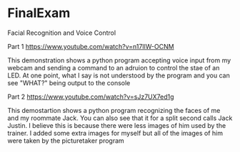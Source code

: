 # FinalExam
Facial Recognition and Voice Control

Part 1
https://www.youtube.com/watch?v=n17IlW-OCNM

This demonstration shows a python program accepting voice input from my webcam and sending a command to an adruion to control the stae of an LED. At one point, what I say is not understood by the program and you can see "WHAT?" being output to the console

Part 2
https://www.youtube.com/watch?v=sJz7UX7ed1g

This demostartion shows a python program recognizing the faces of me and my roommate Jack. You can also see that it for a split second calls Jack Justin. I believe this is because there were less images of him used by the trainer. I added some extra images for myself but all of the images of him were taken by the picturetaker program
